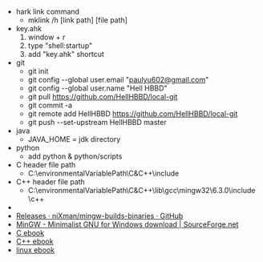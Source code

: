 - hark link command
  - mklink /h \[link path\] \[file path\]
- key.ahk
  1. window + r
  2. type "shell:startup"
  3. add "key.ahk" shortcut
- git
  - git init
  - git config --global user.email "paulyu602@gmail.com"
  - git config --global user.name "Hell HBBD"
  - git pull https://github.com/HellHBBD/local-git
  - git commit -a
  - git remote add HellHBBD https://github.com/HellHBBD/local-git
  - git push --set-upstream HellHBBD master
- java
  - JAVA_HOME = jdk directory
- python
  - add python & python\/scripts
- C header file path
  - C:\environmentalVariablePath\C&C++\include
- C++ header file path
  - C:\environmentalVariablePath\C&C++\lib\gcc\mingw32\6.3.0\include\c++
- 
- [Releases · niXman/mingw-builds-binaries · GitHub](https://github.com/niXman/mingw-builds-binaries/releases)
- [MinGW - Minimalist GNU for Windows download | SourceForge.net](https://sourceforge.net/projects/mingw/)
- [C ebook](https://github.com/auspbro/ebook-c)
- [C++ ebook](https://github.com/auspbro/ebook-cpp)
- [linux ebook](https://github.com/auspbro/ebook-linux)
